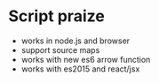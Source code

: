 # Script praize
- works in node.js and browser
- support source maps
- works with new es6 arrow function
- works with es2015 and react/jsx
